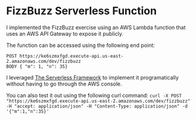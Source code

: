 # FizzBuzz Serverless Function

I implemented the FizzBuzz exercise using an AWS Lambda function that uses an AWS API Gateway to expose it publicly. 

The function can be accessed using the following end point: 

```
POST https://ke6szmxfgd.execute-api.us-east-2.amazonaws.com/dev/fizzbuzz
BODY { "m": 1, "n": 35}
```

I leveraged [The Serverless Framework](https://github.com/serverless/serverless) to implement it programatically without having to go through the AWS console. 

You can also test it out using the following curl command:
`curl -X POST "https://ke6szmxfgd.execute-api.us-east-2.amazonaws.com/dev/fizzbuzz" -H "accept: application/json" -H "Content-Type: application/json" -d '{"m":1,"n":35}'`
